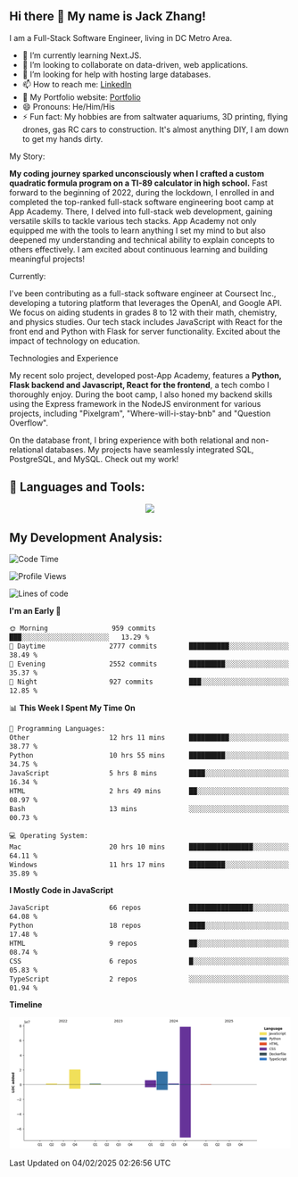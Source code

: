 
## Hi there 👋 My name is Jack Zhang!
I am a Full-Stack Software Engineer, living in DC Metro Area.

* 🌱 I’m currently learning Next.JS.
* 👯 I’m looking to collaborate on data-driven, web applications.
* 🤔 I’m looking for help with hosting large databases.
* 📫 How to reach me: [LinkedIn](https://www.linkedin.com/in/jack-zhang-1ba90929/)
* 🔭 My Portfolio website: [Portfolio](https://www.jackzhang.io)
* 😄 Pronouns: He/Him/His
* ⚡ Fun fact: My hobbies are from saltwater aquariums, 3D printing, flying drones, gas RC cars to construction. It's almost anything DIY, I am down to get my hands dirty.

My Story:

**My coding journey sparked unconsciously when I crafted a custom quadratic formula program on a TI-89 calculator in high school.** Fast forward to the beginning of 2022, during the lockdown, I enrolled in and completed the top-ranked full-stack software engineering boot camp at App Academy. There, I delved into full-stack web development, gaining versatile skills to tackle various tech stacks. App Academy not only equipped me with the tools to learn anything I set my mind to but also deepened my understanding and technical ability to explain concepts to others effectively. I am excited about continuous learning and building meaningful projects!

Currently:

I've been contributing as a full-stack software engineer at Coursect Inc., developing a tutoring platform that leverages the OpenAI, and Google API. We focus on aiding students in grades 8 to 12 with their math, chemistry, and physics studies. Our tech stack includes JavaScript with React for the front end and Python with Flask for server functionality. Excited about the impact of technology on education.

Technologies and Experience

My recent solo project, developed post-App Academy, features a **Python, Flask backend and Javascript, React for the frontend**, a tech combo I thoroughly enjoy. During the boot camp, I also honed my backend skills using the Express framework in the NodeJS environment for various projects, including "Pixelgram",  "Where-will-i-stay-bnb" and "Question Overflow".

On the database front, I bring experience with both relational and non-relational databases. My projects have seamlessly integrated SQL, PostgreSQL, and MySQL. Check out my work!


## 🧰 Languages and Tools:
<p align="center">
  <a href="https://skillicons.dev">
    <img src="https://skillicons.dev/icons?i=js,py,react,redux,html,css,flask,sequelize,express,npm,sqlite,postgres,github,postman,docker,nextjs,tailwind,gcp,ai" />
  </a>
</p>


## My Development Analysis:
<!--START_SECTION:waka-->
![Code Time](http://img.shields.io/badge/Code%20Time-1%2C312%20hrs%2035%20mins-blue)

![Profile Views](http://img.shields.io/badge/Profile%20Views-1-blue)

![Lines of code](https://img.shields.io/badge/From%20Hello%20World%20I%27ve%20Written-126.9%20million%20lines%20of%20code-blue)

**I'm an Early 🐤** 

```text
🌞 Morning                959 commits         ███░░░░░░░░░░░░░░░░░░░░░░   13.29 % 
🌆 Daytime                2777 commits        ██████████░░░░░░░░░░░░░░░   38.49 % 
🌃 Evening                2552 commits        █████████░░░░░░░░░░░░░░░░   35.37 % 
🌙 Night                  927 commits         ███░░░░░░░░░░░░░░░░░░░░░░   12.85 % 
```


📊 **This Week I Spent My Time On** 

```text
💬 Programming Languages: 
Other                    12 hrs 11 mins      ██████████░░░░░░░░░░░░░░░   38.77 % 
Python                   10 hrs 55 mins      █████████░░░░░░░░░░░░░░░░   34.75 % 
JavaScript               5 hrs 8 mins        ████░░░░░░░░░░░░░░░░░░░░░   16.34 % 
HTML                     2 hrs 49 mins       ██░░░░░░░░░░░░░░░░░░░░░░░   08.97 % 
Bash                     13 mins             ░░░░░░░░░░░░░░░░░░░░░░░░░   00.73 % 

💻 Operating System: 
Mac                      20 hrs 10 mins      ████████████████░░░░░░░░░   64.11 % 
Windows                  11 hrs 17 mins      █████████░░░░░░░░░░░░░░░░   35.89 % 
```

**I Mostly Code in JavaScript** 

```text
JavaScript               66 repos            ████████████████░░░░░░░░░   64.08 % 
Python                   18 repos            ████░░░░░░░░░░░░░░░░░░░░░   17.48 % 
HTML                     9 repos             ██░░░░░░░░░░░░░░░░░░░░░░░   08.74 % 
CSS                      6 repos             █░░░░░░░░░░░░░░░░░░░░░░░░   05.83 % 
TypeScript               2 repos             ░░░░░░░░░░░░░░░░░░░░░░░░░   01.94 % 
```



**Timeline**

![Lines of Code chart](https://raw.githubusercontent.com/jzhang319/jzhang319/master/assets/bar_graph.png)


 Last Updated on 04/02/2025 02:26:56 UTC
<!--END_SECTION:waka-->
